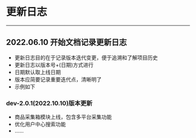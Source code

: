 # 更新日志

---

## 2022.06.10 开始文档记录更新日志
- 更新日志目的在于记录版本迭代变更，便于追溯和了解项目历史
- 更新日志以版本号+(日期)方式进行
- 日期默认取上线日期
- 版本应简要记录重要迭代点，清晰明了
- 示例如下

### dev-2.0.1(2022.10.10)版本更新

- 商品采集箱模块上线，包含多平台采集功能
- 优化用户中心搜索功能
- ......
